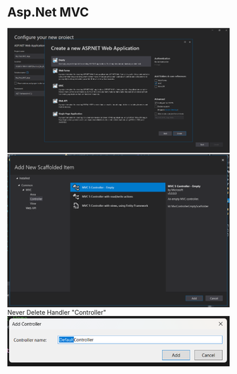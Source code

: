 # Asp.Net MVC
<img src = "https://github.com/OnkarMalawade/MCA-SEM-II-AWT/blob/main/Practical_No_6/Screenshot%202024-05-14%20121314.png" alt = "MVC Select"/>
<img src = "https://github.com/OnkarMalawade/MCA-SEM-II-AWT/blob/main/Practical_No_6/Screenshot%202024-05-14%20122341.png" alt = "MVC Select Controller"/>
Never Delete Handler "Controller"

<img src="https://github.com/OnkarMalawade/MCA-SEM-II-AWT/blob/main/Practical_No_6/Screenshot%202024-05-14%20122351.png" alt="Selection MVC">
